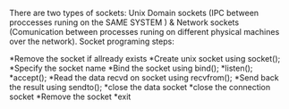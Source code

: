 There are two types of sockets: Unix Domain sockets (IPC between proccesses runing on the SAME SYSTEM ) & Network sockets (Comunication between processes runing on different physical machines over the network).
Socket programing steps:

*Remove the socket if allready exists
*Create unix socket using socket();
*Specify the socket name
*Bind the socket using bind();
*listen();
*accept();
*Read the data recvd on socket using recvfrom();
*Send back the result using sendto();
*close the data socket
*close the connection socket
*Remove the socket
*exit


